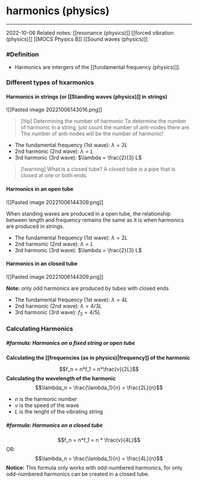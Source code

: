 # harmonics (physics)
---
2022-10-06
Related notes: [[resonance (physics)]] [[forced vibration (physics)]] [[MOCS Physics B]] [[Sound waves (physics)]]

### #Definition
- Harmonics are intergers of the [[fundamental frequency (physics)]].

### Different types of hxarmonics
#### Harmonics in strings (or [[Standing waves (physics)]] in strings)
![[Pasted image 20221006143016.png]]


> [!tip] Determining the number of harmonic
> To determine the number of harmonic in a string, just count the number of anti-nodes there are. The number of anti-nodes will be the number of harmonic!

- The fundamental frequency (1st wave): $\lambda = 2L$
- 2nd harmonic (2nd wave): $\lambda = L$
- 3rd harmonic (3rd wave): $\lambda = \frac{2}{3} L$


> [!warning] What is a closed tube?
> A closed tube is a pipe that is closed at one or both ends.

#### Harmonics in an open tube
![[Pasted image 20221006144309.png]]

When standing waves are produced in a open tube, the relationship between length and frequency remains the same as it is when harmonics are produced in strings.

- The fundamental frequency (1st wave): $\lambda = 2L$
- 2nd harmonic (2nd wave): $\lambda = L$
- 3rd harmonic (3rd wave): $\lambda = \frac{2}{3} L$

#### Harmonics in an closed tube
![[Pasted image 20221006144309.png]]

**Note:** only odd harmonics are produced by tubes with closed ends

- The fundamental frequency (1st wave): $\lambda = 4L$ 
- 2nd harmonic (2nd wave): $\lambda = 4/3 L$ 
- 3rd harmonic (3rd wave): $f_3 = 4/5 L$

### Calculating Harmonics
##### #formula: Harmonics on a fixed string or open tube

**Calculating the [[frequencies (as in physics)|frequency]] of the harmonic**

$$f_n = n*f_1 = n*\frac{v}{2L}$$
**Calculating the wavelength of the harmonic**
$$\lambda_n = \frac{\lambda_1}{n} = \frac{2L}{n}$$

- $n$ is the harmonic number
- $v$ is the speed of the wave
- $L$ is the lenght of the vibrating string

##### #formula: Harmonics on a closed tube
$$f_n = n*f_1 = n * \frac{v}{4L}$$
OR:
$$\lambda_n = \frac{\lambda_1}{n} = \frac{4L}{n}$$ **Notice:** This formula only works with odd-numbered harmonics, for only odd-numbered harmonics can be created in a closed tube.